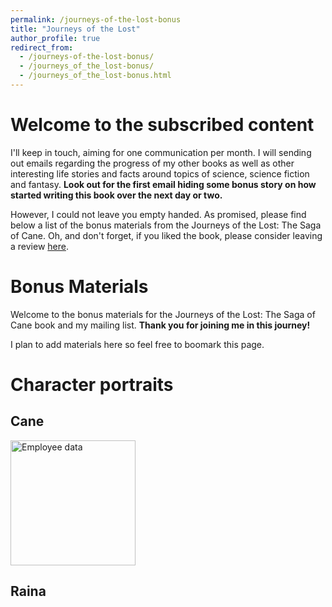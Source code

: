 ```yaml
---
permalink: /journeys-of-the-lost-bonus
title: "Journeys of the Lost"
author_profile: true
redirect_from:
  - /journeys-of-the-lost-bonus/
  - /journeys_of_the_lost-bonus/
  - /journeys_of_the_lost-bonus.html
---
```

# Welcome to the subscribed content

I'll keep in touch, aiming for one communication per month. I will sending out emails regarding the progress of my other books as well as other interesting life stories and facts around topics of science, science fiction and fantasy. **Look out for the first email hiding some bonus story on how started writing this book over the next day or two.**

However, I could not leave you empty handed. As promised, please find below a list of the bonus materials from the Journeys of the Lost: The Saga of Cane. Oh, and don't forget, if you liked the book, please consider leaving a review [here](https://amazon.com).

# Bonus Materials

Welcome to the bonus materials for the Journeys of the Lost: The Saga of Cane book and my mailing list.
**Thank you for joining me in this journey!**

I plan to add materials here so feel free to boomark this page.

# Character portraits

## Cane
<img src="/images/jotl/cane.png" alt="Employee data" width="200">

## Raina

